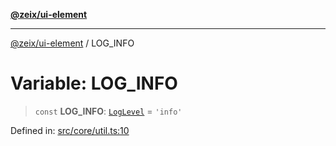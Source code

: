 [**@zeix/ui-element**](../README.md)

***

[@zeix/ui-element](../globals.md) / LOG\_INFO

# Variable: LOG\_INFO

> `const` **LOG\_INFO**: [`LogLevel`](../type-aliases/LogLevel.md) = `'info'`

Defined in: [src/core/util.ts:10](https://github.com/zeixcom/ui-element/blob/a6fb4a88fd37bb5ca41823947687e8a37d5f2e08/src/core/util.ts#L10)
